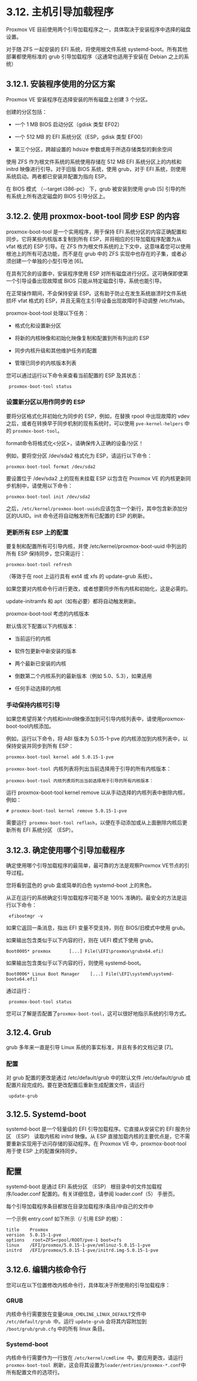 # 3.12. 主机引导加载程序

Proxmox VE 目前使用两个引导加载程序之一，具体取决于安装程序中选择的磁盘设置。

对于随 ZFS 一起安装的 EFI 系统，将使用根文件系统 systemd-boot。所有其他部署都使用标准的 grub 引导加载程序（这通常也适用于安装在 Debian 之上的系统）

## 3.12.1. 安装程序使用的分区方案

Proxmox VE 安装程序在选择安装的所有磁盘上创建 3 个分区。

创建的分区包括：

- 一个 1 MB BIOS 启动分区（gdisk 类型 EF02）

- 一个 512 MB 的 EFI 系统分区（ESP，gdisk 类型 EF00）

- 第三个分区，跨越设置的 hdsize 参数或用于所选存储类型的剩余空间

使用 ZFS 作为根文件系统的系统使用存储在 512 MB EFI 系统分区上的内核和 initrd 映像进行引导。对于旧版 BIOS 系统，使用 grub，对于 EFI 系统，则使用系统启动。两者都已安装并配置为指向 ESP。

在 BIOS 模式 （--target i386-pc） 下，grub 被安装到使用 grub [5] 引导的所有系统上所有选定磁盘的 BIOS 引导分区上。

## 3.12.2. 使用 proxmox-boot-tool 同步 ESP 的内容
proxmox-boot-tool 是一个实用程序，用于保持 EFI 系统分区的内容正确配置和同步。它将某些内核版本复制到所有 ESP，并将相应的引导加载程序配置为从 vfat 格式的 ESP 引导。在 ZFS 作为根文件系统的上下文中，这意味着您可以使用根池上的所有可选功能，而不是在 grub 中的 ZFS 实现中也存在的子集，或者必须创建一个单独的小型引导池 [6]。

在具有冗余的设置中，安装程序使用 ESP 对所有磁盘进行分区。这可确保即使第一个引导设备出现故障或 BIOS 只能从特定磁盘引导，系统也能引导。

在正常操作期间，不会保持安装 ESP。这有助于防止在发生系统崩溃时文件系统损坏 vfat 格式的 ESP，并且无需在主引导设备出现故障时手动调整 /etc/fstab。

proxmox-boot-tool 处理以下任务：
- 格式化和设置新分区

- 将新的内核映像和初始化映像复制和配置到所有列出的 ESP

- 同步内核升级和其他维护任务的配置

- 管理已同步的内核版本列表

您可以通过运行以下命令来查看当前配置的 ESP 及其状态：
```
 proxmox-boot-tool status
```
### 设置新分区以用作同步的 ESP
要将分区格式化并初始化为同步的 ESP，例如，在替换 rpool 中出现故障的 vdev 之后，或者在转换早于同步机制的现有系统时，可以使用 `pve-kernel-helpers` 中的 `proxmox-boot-tool`。

format命令将格式化<分区>，请确保传入正确的设备/分区！

例如，要将空分区 /dev/sda2 格式化为 ESP，请运行以下命令：
```
proxmox-boot-tool format /dev/sda2
```

要设置位于 /dev/sda2 上的现有未挂载 ESP 以包含在 Proxmox VE 的内核更新同步机制中，请使用以下命令：

```
proxmox-boot-tool init /dev/sda2
```
之后，```/etc/kernel/proxmox-boot-uuids```应该包含一个新行，其中包含新添加分区的UUID。init 命令还将自动触发所有已配置的 ESP 的刷新。

### 更新所有 ESP 上的配置
要复制和配置所有可引导内核，并使 /etc/kernel/proxmox-boot-uuid 中列出的所有 ESP 保持同步，您只需运行：

```
proxmox-boot-tool refresh
```
（等效于在 root 上运行具有 ext4 或 xfs 的 update-grub 系统）。

如果您要对内核命令行进行更改，或者想要同步所有内核和初始化，这是必需的。

update-initramfs 和 apt（如有必要）都将自动触发刷新。

proxmox-boot-tool 考虑的内核版本

默认情况下配置以下内核版本：

- 当前运行的内核

- 软件包更新中新安装的版本

- 两个最新已安装的内核

- 倒数第二个内核系列的最新版本（例如 5.0、5.3），如果适用

- 任何手动选择的内核

### 手动保持内核可引导
如果您希望将某个内核和initrd映像添加到可引导内核列表中，请使用proxmox-boot-tool内核添加。

例如，运行以下命令，将 ABI 版本为 5.0.15-1-pve 的内核添加到内核列表中，以保持安装并同步到所有 ESP：

```
proxmox-boot-tool kernel add 5.0.15-1-pve
```

```proxmox-boot-tool ```内核列表将列出当前选择用于引导的所有内核版本：

```
proxmox-boot-tool 内核列表将列出当前选择用于引导的所有内核版本：
```

运行 proxmox-boot-tool kernel remove 以从手动选择的内核列表中删除内核，例如：

```
# proxmox-boot-tool kernel remove 5.0.15-1-pve
```

需要运行` proxmox-boot-tool reflash`，以便在手动添加或从上面删除内核后更新所有 EFI 系统分区 （ESP）。

## 3.12.3. 确定使用哪个引导加载程序

确定使用哪个引导加载程序的最简单，最可靠的方法是观察Proxmox VE节点的引导过程。

您将看到蓝色的 grub 盒或简单的白色 systemd-boot 上的黑色。

从正在运行的系统确定引导加载程序可能不是 100% 准确的。最安全的方法是运行以下命令：

```
 efibootmgr -v

```
如果它返回一条消息，指出 EFI 变量不受支持，则在 BIOS/旧模式中使用 grub。

如果输出包含类似于以下内容的行，则在 UEFI 模式下使用 grub。
```
Boot0005* proxmox       [...] File(\EFI\proxmox\grubx64.efi)
```

如果输出包含类似于以下内容的行，则使用 systemd-boot。

```
Boot0006* Linux Boot Manager    [...] File(\EFI\systemd\systemd-bootx64.efi)
```

通过运行：
```
 proxmox-boot-tool status
```
您可以了解是否配置了``proxmox-boot-tool``，这可以很好地指示系统的引导方式。

## 3.12.4. Grub

grub 多年来一直是引导 Linux 系统的事实标准，并且有多的文档记录 [7]。


### 配置

对 grub 配置的更改是通过 /etc/default/grub 中的默认文件 /etc/default/grub 或配置片段完成的。要在更改配置后重新生成配置文件，请运行
```
 update-grub
```
## 3.12.5. Systemd-boot

systemd-boot 是一个轻量级的 EFI 引导加载程序。它直接从安装它的 EFI 服务分区 （ESP） 读取内核和 initrd 映像。从 ESP 直接加载内核的主要优点是，它不需要重新实现用于访问存储的驱动程序。在 Proxmox VE 中，proxmox-boot-tool 用于使 ESP 上的配置保持同步。

## 配置
systemd-boot 是通过 EFI 系统分区 （ESP） 根目录中的文件加载程序/loader.conf 配置的。有关详细信息，请参阅 loader.conf（5） 手册页。

每个引导加载程序条目都放在目录加载程序/条目/中自己的文件中

一个示例 entry.conf 如下所示（/ 引用 ESP 的根）：
```
title    Proxmox
version  5.0.15-1-pve
options   root=ZFS=rpool/ROOT/pve-1 boot=zfs
linux    /EFI/proxmox/5.0.15-1-pve/vmlinuz-5.0.15-1-pve
initrd   /EFI/proxmox/5.0.15-1-pve/initrd.img-5.0.15-1-pve
```

## 3.12.6. 编辑内核命令行

您可以在以下位置修改内核命令行，具体取决于所使用的引导加载程序：

### GRUB
内核命令行需要放在变量`GRUB_CMDLINE_LINUX_DEFAULT`文件中 `/etc/default/grub `中。运行 `update-grub` 会将其内容附加到` /boot/grub/grub.cfg` 中的所有 linux 条目。

### Systemd-boot
内核命令行需要作为一行放在 `/etc/kernel/cmdline `中。要应用更改，请运行 `proxmox-boot-tool `刷新，这会将其设置为` loader/entries/proxmox-*.conf `中所有配置文件的选项行。





